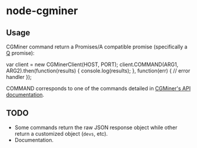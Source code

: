node-cgminer
============

Usage
-----

CGMiner command return a Promises/A compatible promise (specifically a [Q](https://github.com/kriskowal/q) promise):

  var client = new CGMinerClient(HOST, PORT);
  client.COMMAND(ARG1, ARG2).then(function(results) {
    console.log(results);
  }, function(err) {
    // error handler
  });

COMMAND corresponds to one of the commands detailed in [CGMiner's API documentation](https://github.com/ckolivas/cgminer/blob/master/API-README).

TODO
----

* Some commands return the raw JSON response object while other return a customized object (`devs`, etc).
* Documentation.